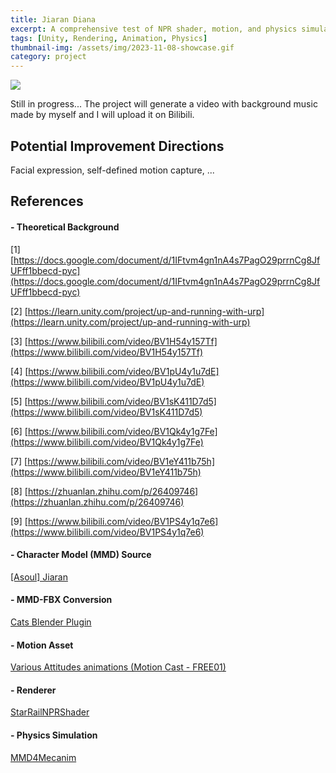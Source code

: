 ```yaml
---
title: Jiaran Diana
excerpt: A comprehensive test of NPR shader, motion, and physics simulation.
tags: [Unity, Rendering, Animation, Physics]
thumbnail-img: /assets/img/2023-11-08-showcase.gif
category: project
---
```


![](/assets/img/2023-11-08-showcase.gif)

Still in progress... The project will generate a video with background music made by myself and I will upload it on Bilibili.

## Potential Improvement Directions

Facial expression, self-defined motion capture, ...

## References

#### - Theoretical Background
[1] [https://docs.google.com/document/d/1IFtvm4gn1nA4s7PagO29prrnCg8JfUFff1bbecd-pyc](https://docs.google.com/document/d/1IFtvm4gn1nA4s7PagO29prrnCg8JfUFff1bbecd-pyc)

[2] [https://learn.unity.com/project/up-and-running-with-urp](https://learn.unity.com/project/up-and-running-with-urp)

[3] [https://www.bilibili.com/video/BV1H54y157Tf](https://www.bilibili.com/video/BV1H54y157Tf)

[4] [https://www.bilibili.com/video/BV1pU4y1u7dE](https://www.bilibili.com/video/BV1pU4y1u7dE)

[5] [https://www.bilibili.com/video/BV1sK411D7d5](https://www.bilibili.com/video/BV1sK411D7d5)

[6] [https://www.bilibili.com/video/BV1Qk4y1g7Fe](https://www.bilibili.com/video/BV1Qk4y1g7Fe)

[7] [https://www.bilibili.com/video/BV1eY411b75h](https://www.bilibili.com/video/BV1eY411b75h)

[8] [https://zhuanlan.zhihu.com/p/26409746](https://zhuanlan.zhihu.com/p/26409746)

[9] [https://www.bilibili.com/video/BV1PS4y1q7e6](https://www.bilibili.com/video/BV1PS4y1q7e6)

#### - Character Model (MMD) Source
[\[Asoul\] Jiaran](https://www.aplaybox.com/details/model/t90k1OiIXkZC)

#### - MMD-FBX Conversion
[Cats Blender Plugin](https://github.com/absolute-quantum/cats-blender-plugin)

#### - Motion Asset
[Various Attitudes animations (Motion Cast - FREE01)](https://assetstore.unity.com/packages/3d/animations/various-attitudes-animations-motion-cast-free01-253521)

#### - Renderer
[StarRailNPRShader](https://github.com/stalomeow/StarRailNPRShader)

#### - Physics Simulation
[MMD4Mecanim](https://stereoarts.jp/)